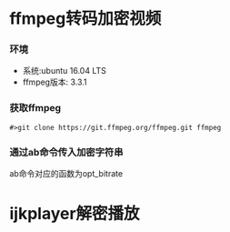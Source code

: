 # ffmpeg转码加密视频
### 环境
* 系统:ubuntu 16.04 LTS
* ffmpeg版本: 3.3.1
### 获取ffmpeg

```
#>git clone https://git.ffmpeg.org/ffmpeg.git ffmpeg 
```
### 通过ab命令传入加密字符串
ab命令对应的函数为opt_bitrate





# ijkplayer解密播放
